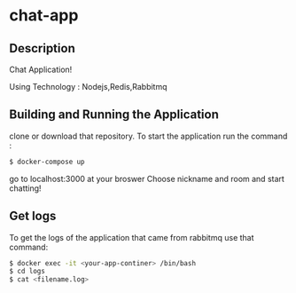 # chat-app
## Description
Chat Application!

Using Technology : Nodejs,Redis,Rabbitmq

## Building and Running the Application
  clone or download that repository.
  To start the application run the command : 
```bash
$ docker-compose up
```
go to localhost:3000 at your broswer
Choose nickname and room and start chatting!
## 
## Get logs
To get the logs of the application that came from rabbitmq use that command:
```bash
$ docker exec -it <your-app-continer> /bin/bash
$ cd logs
$ cat <filename.log>
```
##
